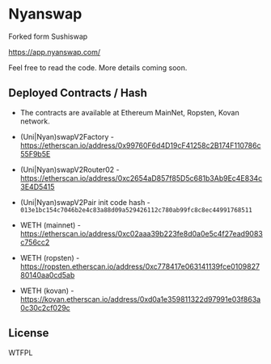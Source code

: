 # Nyanswap

Forked form Sushiswap

https://app.nyanswap.com/ 

Feel free to read the code. More details coming soon.

## Deployed Contracts / Hash

- The contracts are available at Ethereum MainNet, Ropsten, Kovan network.

- (Uni|Nyan)swapV2Factory - https://etherscan.io/address/0x99760F6d4D19cF41258c2B174F110786c55F9b5E
- (Uni|Nyan)swapV2Router02 - https://etherscan.io/address/0xc2654aD857f85D5c681b3Ab9Ec4E834c3E4D5415
- (Uni|Nyan)swapV2Pair init code hash - `013e1bc154c7046b2e4c83a88d09a529426112c780ab99fc8c8ec44991768511`

- WETH (mainnet) - https://etherscan.io/address/0xc02aaa39b223fe8d0a0e5c4f27ead9083c756cc2
- WETH (ropsten) - https://ropsten.etherscan.io/address/0xc778417e063141139fce010982780140aa0cd5ab
- WETH (kovan) - https://kovan.etherscan.io/address/0xd0a1e359811322d97991e03f863a0c30c2cf029c

## License

WTFPL
